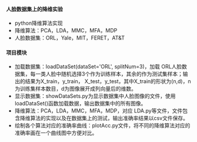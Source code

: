 #### 人脸数据集上的降维实验
* python降维算法实现
* 降维算法：PCA，LDA，MMC，MFA，MDP
* 人脸数据集：ORL，Yale，MIT，FERET，AT&T

#### 项目模块
* 加载数据集：loadDataSet(dataSet='ORL', splitNum=3)，加载 ORL人脸数据集，每一类人脸中随机选择3个作为训练样本，其余的作为测试集样本；输出的结果为X_train，y_train， X_test，y_test，其中X_train的形状为(n,d)，n为训练集样本数目，d为图像展开成列向量后的维数。
* 显示数据集：showDataSets.py为显示数据集中人脸图像的文件，使用loadDataSet()函数加载数据，输出数据集中的所有图像。
* 降维算法：PCA，LDA，MMC，MFA，MDP，对应 LDA.py等文件，文件包含降维算法的实现以及在数据集上的测试，输出准确率结果以csv文件保存。
* 绘制各个算法对应的准确率曲线：plotAcc.py文件，将不同的降维算法对应的准确率画在一个曲线图中方便对比。

